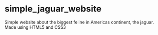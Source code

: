 # simple_jaguar_website
Simple website about the biggest feline in Americas continent, the jaguar. Made using HTML5 and CSS3
